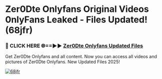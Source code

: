 # Zer0Dte Onlyfans Original Videos 0nlyFans Leaked - Files Updated! (68jfr)

<h3>🔴 CLICK HERE 🌐==►► <a href="https://tinyurl.com/2m67pmp6" rel="nofollow">Zer0Dte Onlyfans Updated Files</a></h3>

Get Zer0Dte Onlyfans and all content. Now you can access all videos and pictures of Zer0Dte Onlyfans. New Updated Files 2025!

[![68jfr](https://i.imgur.com/H4QAA4z.gif)](https://tinyurl.com/2m67pmp6)
